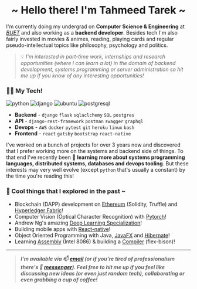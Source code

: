 <h1 align="center">~ Hello there! I'm Tahmeed Tarek ~</h1>

I'm currently doing my undergrad on **Computer Science & Engineering** at _[BUET](https://www.buet.ac.bd/web/)_ and also working as a **backend developer**. Besides tech I'm also fairly invested in movies & animes, reading, playing cards and regular pseudo-intellectual topics like philosophy, psychology and politics.

> 💡 *I'm interested in part-time work, internships and research opportunities (where I can learn a lot) in the domain of backend development, systems programming or server administration so hit me up if you know of any interesting opportunities!*

### 🧑‍💻 My Tech!

<p>
<img src="https://img.shields.io/badge/python-FFFF00.svg?style=for-the-badge&logo=python&logoColor=0768a8&labelColor=ffffff" alt="python">
<img src="https://img.shields.io/badge/django-47474f.svg?style=for-the-badge&logo=django&logoColor=black&labelColor=ffffff" alt="django">
<img src="https://img.shields.io/badge/ubuntu-f7873b.svg?style=for-the-badge&logo=ubuntu&labelColor=ffffff&logoColor=f7873b" alt="ubuntu">
<img src="https://img.shields.io/badge/postgresql-6566ba.svg?style=for-the-badge&logo=postgresql&logoColor=6566ba&labelColor=ffffff" alt="postgresql">
</p>

- **Backend** - `django` `flask` `sqlaclchemy` `SQL` `postgres`
- **API** - `django-rest-framework` `postman` `swagger` `graphql`
- **Devops** - `AWS` `docker` `pytest` `git` `heroku` `linux` `bash`
- **Frontend** - `react` `gatsby` `bootstrap` `react-native` 

I've worked on a bunch of projects for over 3 years now and discovered that I prefer working more on the systems and backend side of things. To that end I've recently been 🔭 **learning more about systems programming languages, distributed systems, databases and devops tooling**. But these interests may very well evolve (except `python` that's usually a constant) by the time you're reading this!

### 🌱 Cool things that I explored in the past ~
- Blockchain (DAPP) development on [Ethereum](https://ethereum.org/en/) (Solidity, Truffle) and [Hyperledger Fabric](https://www.hyperledger.org/use/fabric)!
- Computer Vision (Optical Character Recognition) with [Pytorch](https://pytorch.org/)!
- Andrew Ng's amazing [Deep Learning Specialization](https://www.coursera.org/specializations/deep-learning)!
- Building mobile apps with [React-native](https://reactnative.dev/)!
- Object Oriented Programming with Java, [JavaFX](https://openjfx.io/) and [Hibernate](https://hibernate.org/orm/)!
- Learning [Assembly](https://github.com/Tahmeed156/Assembly-Sessional) (Intel 8086) & building a [Compiler](https://github.com/Tahmeed156/Compiler-Sessional) (flex-bison)! 

---
> ***I'm available via 📫 [email](mailto:tahmeedtarek@gmail.com) (or if you're tired of professionalism there's 💬 [messenger](https://m.me/tahmeed156)). Feel free to hit me up if you feel like discussing new ideas (or even just random tech), collaborating or even grabbing a cup of coffee!***
